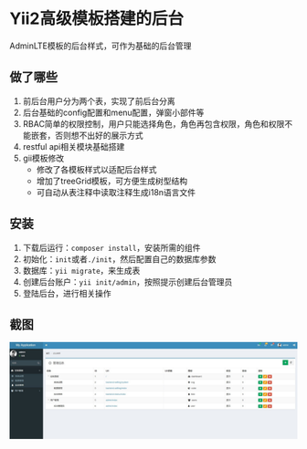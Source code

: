 Yii2高级模板搭建的后台
=========
AdminLTE模板的后台样式，可作为基础的后台管理

## 做了哪些
1.  前后台用户分为两个表，实现了前后台分离
2.  后台基础的config配置和menu配置，弹窗小部件等
3.  RBAC简单的权限控制，用户只能选择角色，角色再包含权限，角色和权限不能嵌套，否则想不出好的展示方式
5.  restful api相关模块基础搭建
6.  gii模板修改
    - 修改了各模板样式以适配后台样式
    - 增加了treeGrid模板，可方便生成树型结构
    - 可自动从表注释中读取注释生成i18n语言文件

## 安装
1.  下载后运行：`composer install`，安装所需的组件
2.  初始化：`init`或者`./init`，然后配置自己的数据库参数
3.  数据库：`yii migrate`，来生成表
4.  创建后台账户：`yii init/admin`，按照提示创建后台管理员
5.  登陆后台，进行相关操作

## 截图
![截图](https://github.com/nadirvishun/abp/blob/master/backend/web/img/screenshot.jpg)
